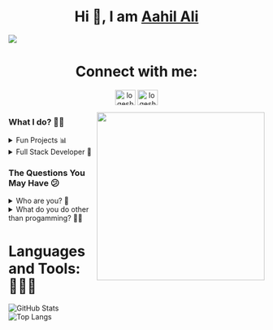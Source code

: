 <!DOCTYPE html>
<html>
<body>
  <h1 align="middle">Hi 👋, I am <a href="https://ashutoshhathidara.com/">Aahil Ali</a></h1>
</body>
</html>
<img src="https://github.com/ashutosh1919/ashutosh1919/blob/master/linkedin_banner.png" />
<h1 align="middle">Connect with me:</h1>
<p align="middle">
<a href="https://linkedin.com/in/logeshwaran-elumalai-a180b3249" target="blank"><img align="center" src="https://raw.githubusercontent.com/rahuldkjain/github-profile-readme-generator/master/src/images/icons/Social/linked-in-alt.svg" alt="logeshwaran-elumalai-a180b3249" height="30" width="40" /></a>
<a href="https://www.instagram.com/layman_brother" target="blank"><img align="center" src="https://github.com/ashutosh1919/ashutosh1919/blob/master/logos/instagram.png" alt="logeshwaran-elumalai-a180b3249" height="30" width="40" /></a>
</p>
<img align='right' src="https://upload.wikimedia.org/wikipedia/commons/thumb/4/41/Beetlejuice_onstage.jpg/640px-Beetlejuice_onstage.jpg" width="330"/>

<h3>What I do? 👨‍💻</h3>
<details>
<summary>Fun Projects 📊</summary>
<ul>
  <li><a href="https://github.com/AahilAliCodes/OpenMp-Parallel-Computing">Parallel Computing</a></li>
  <li><a href="https://github.com/AahilAliCodes/Python-Scripting">GNU Python Script</a></li>
  <li><a href="https://github.com/AahilAliCodes/Movie-Recommendation-Algorithm">MovieRecommendationAlgo</a></li>
  <li><a href="https://github.com/AahilAliCodes/BlackHoleSim">BlackHoleSimulation</a></li>
</ul>
</details>
<details>
<summary>Full Stack Developer 🍥</summary>
  <ul>
    <li><a href="https://github.com/ArjunNair17/SpotifyAppCS35L">SpotifyBuds App</a></li>
  </ul>
</details>

<h3>The Questions You May Have 😕</h3>
<details>
  <summary>Who are you? 👨</summary>
  <pre>
  A passionate individual who always thrive to work on end to end products which develop sustainable and scalable social and
  technical systems to create impact.<br>
  My name describes my qualities,
  A: Attention to Detail
  A: Adaptable
  H: Hard working
  I: inquisitive
  L: Learner
  </pre>
</details>
<details>
<summary>What do you do other than progamming? 💁‍♂️</summary>
  <ul>
    <li>I like to do misciellanous research in the feilds of Mathematics, Economics, Physics, and Computer science  <a href="https://drive.google.com/file/d/1kLAggeo_ii7N6PtGqv544wN6vg793ZQ4/view">Check out my latest research paper!</a>.</li>
    <li>I a member of DevX at UCLA, which is is UCLA's premier product development organization. W build real-world projects that help tackle pressing problems within the UCLA community, and beyond. We help students make their ideas come to life, and grow their technical skills by pairing them with experienced teammates, building a network that lasts beyond UCLA. We work for educating students to deal with very basic but important problems which eventually build their character<a href="https://www.ucladevx.com/"> DevX!</a>.</li>
    <li>I like to trade stocks, crypto and futres and I learn quantative algrithms to automate this process</li>
    <li>I like fitness and music and I am working on Full-Stack applicaitons to improve this space</li>
  </ul>
</details>
<h1 align="left">Languages and Tools:👨🏼‍💻</h1>
<div align="left">
  <img src="https://github-readme-stats.vercel.app/api?username=AahilAliCodes&show_icons=true&theme=Gradient" alt="GitHub Stats">
</div>
<div align="left">
  <img src="https://github-readme-stats.vercel.app/api/top-langs/?username=AahilAliCodes&layout=pie" alt="Top Langs">
</div>



<!--
**AahilAliCodes/AahilAliCodes** is a ✨ _special_ ✨ repository because its `README.md` (this file) appears on your GitHub profile.

Here are some ideas to get you started:

- 🔭 I’m currently working on ...
- 🌱 I’m currently learning ...
- 👯 I’m looking to collaborate on ...
- 🤔 I’m looking for help with ...
- 💬 Ask me about ...
- 📫 How to reach me: ...
- 😄 Pronouns: ...
- ⚡ Fun fact: ...
-->
